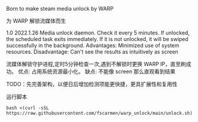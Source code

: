 Born to make steam media unlock by WARP

为 WARP 解锁流媒体而生

1.0 2022.1.26 Media unlock daemon. Check it every 5 minutes. If unlocked, the scheduled task exits immediately. If it is not unlocked, it will be swiped successfully in the background. Advantages: Minimized use of system resources. Disadvantage: Can't see the results as intuitively as screen

流媒体解锁守护进程,定时5分钟检查一次,遇到不解锁时更换 WARP IP，直至刷成功。 优点: 占用系统资源最小化。 缺点: 不能像 screen 那么直观看到结果


TODO：先完善架构，以便日后增加检测项能更快捷，更具扩展性和复用性

运行脚本

```
bash <(curl -sSL https://raw.githubusercontent.com/fscarmen/warp_unlock/main/unlock.sh)
```
